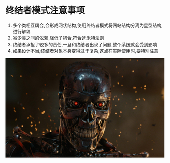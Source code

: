 # 终结者模式注意事项

1. 多个类相互耦合,会形成网状结构,使用终结者模式将网站结构分离为星型结构,进行解耦
2. 减少类之间的依赖,降低了耦合,符合[迪米特法则](./19_迪米特法则.md)
3. 终结者承担了较多的责任,一旦和终结者出现了问题,整个系统就会受到影响
4. 如果设计不当,终结者对象本身变得过于复杂,这点在实际使用时,要特别注意


 
 
  ![](./img/QQ截图20210209111335.png)
 
 
